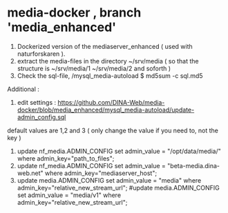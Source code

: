 # media-docker , branch 'media_enhanced'

1. Dockerized version of the mediaserver_enhanced ( used with naturforskaren ).
2. extract the media-files in the directory ~/srv/media ( so that the structure is ~/srv/media/1 ~/srv/media/2 and soforth )
3. Check the sql-file, /mysql_media-autoload $ md5sum -c sql.md5

Additional :
1. edit settings : https://github.com/DINA-Web/media-docker/blob/media_enhanced/mysql_media-autoload/update-admin_config.sql

default values are 1,2 and 3 ( only change the value if you need to, not the key )
1. update nf_media.ADMIN_CONFIG set admin_value = "/opt/data/media/" 		where admin_key="path_to_files";
2. update nf_media.ADMIN_CONFIG set admin_value = "beta-media.dina-web.net" 	where admin_key="mediaserver_host";
3. update media.ADMIN_CONFIG set admin_value = "media" 			where admin_key="relative_new_stream_url";
#update media.ADMIN_CONFIG set admin_value = "media/v1" 			where admin_key="relative_new_stream_url";


